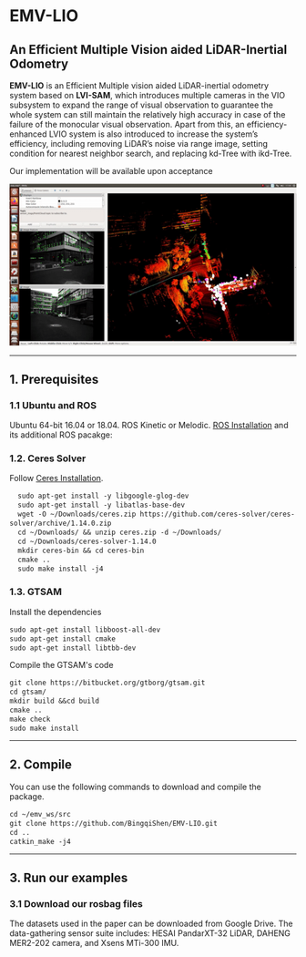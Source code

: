 # EMV-LIO
## An Efficient Multiple Vision aided LiDAR-Inertial Odometry

**EMV-LIO** is an Efficient Multiple vision aided LiDAR-inertial odometry system based on **LVI-SAM**, which introduces multiple cameras in the VIO subsystem to expand the range of visual observation to guarantee the whole system can still maintain the relatively high accuracy in case of the failure of the monocular visual observation. Apart from this, an efficiency-enhanced LVIO system is also introduced to increase the system’s efficiency, including removing LiDAR’s noise via range image, setting condition for nearest neighbor search, and replacing kd-Tree with ikd-Tree. 

Our implementation will be available upon acceptance

<p align='center'>
    <img src="./demo.gif" alt="drawing" width="800"/>
</p>

---

## 1. Prerequisites

### 1.1 **Ubuntu** and **ROS**
Ubuntu 64-bit 16.04 or 18.04.
ROS Kinetic or Melodic. [ROS Installation](http://wiki.ros.org/ROS/Installation) and its additional ROS pacakge:

### 1.2. **Ceres Solver**
Follow [Ceres Installation](http://ceres-solver.org/installation.html).

```
  sudo apt-get install -y libgoogle-glog-dev
  sudo apt-get install -y libatlas-base-dev
  wget -O ~/Downloads/ceres.zip https://github.com/ceres-solver/ceres-solver/archive/1.14.0.zip
  cd ~/Downloads/ && unzip ceres.zip -d ~/Downloads/
  cd ~/Downloads/ceres-solver-1.14.0
  mkdir ceres-bin && cd ceres-bin
  cmake ..
  sudo make install -j4
```

### 1.3. **GTSAM**

Install the dependencies
```
sudo apt-get install libboost-all-dev
sudo apt-get install cmake
sudo apt-get install libtbb-dev
```
Compile the GTSAM's code 
```
git clone https://bitbucket.org/gtborg/gtsam.git
cd gtsam/
mkdir build &&cd build
cmake ..
make check 
sudo make install 
```

---

## 2. Compile
You can use the following commands to download and compile the package.

```
cd ~/emv_ws/src
git clone https://github.com/BingqiShen/EMV-LIO.git
cd ..
catkin_make -j4
```

---

## 3. Run our examples


### 3.1 Download our rosbag files

The datasets used in the paper can be downloaded from Google Drive. The data-gathering sensor suite includes: HESAI PandarXT-32 LiDAR, DAHENG MER2-202 camera, and Xsens MTi-300 IMU.
